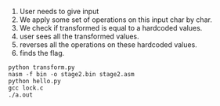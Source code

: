1. User needs to give input
2. We apply some set of operations on this input char by char.
3. We check if transformed is equal to a hardcoded values.
4. user sees all the transformed values.
5. reverses all the operations on these hardcoded values.
6. finds the flag.


```
python transform.py
nasm -f bin -o stage2.bin stage2.asm
python hello.py
gcc lock.c
./a.out 
```